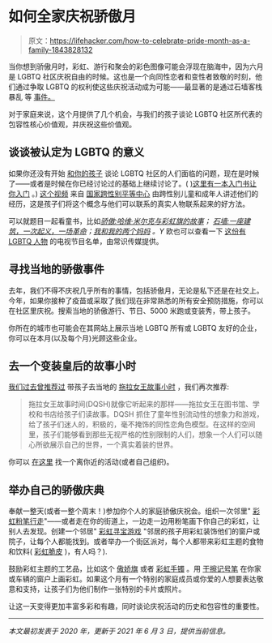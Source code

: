 # 如何全家庆祝骄傲月

> 原文：<https://lifehacker.com/how-to-celebrate-pride-month-as-a-family-1843828132>

当你想到骄傲月时，彩虹、游行和聚会的彩色图像可能会浮现在脑海中，因为六月是 LGBTQ 社区庆祝自由的时候。这也是一个向同性恋者和变性者致敬的时刻，他们通过争取 LGBTQ 的权利使这些庆祝活动成为可能——最显著的是通过石墙客栈暴乱 等 [事件。](https://lifehacker.com/the-history-of-pride-month-celebrations-1835301088)



对于家庭来说，这个月提供了几个机会，与我们的孩子谈论 LGBTQ 社区所代表的包容性核心价值观，并庆祝这些价值观。

## **谈谈被认定为 LGBTQ 的意义**

如果你还没有开始 [和你的孩子](https://lifehacker.com/how-to-talk-to-kids-about-lgbtq-families-1818847021) 谈论 LGBTQ 社区的人们面临的问题，现在是时候了——或者是时候在你已经讨论过的基础上继续讨论了。( [)这里有一本入门书让你入门](https://offspring.lifehacker.com/how-to-talk-to-your-kids-about-lgbtq-issues-1836801945) 。) [这个视频](https://www.youtube.com/watch?time_continue=7&v=YSuJ70OMo3I&feature=emb_logo) 来自 [国家跨性别平等中心](https://transequality.org/) 由跨性别儿童和成年人讲述他们的经历，这是孩子们将这个概念与他们可以联系的真实人物联系起来的好方法。

可以就题目一起看童书，比如[*骄傲:哈维·米尔克与彩虹旗的故事*](https://www.amazon.com/gp/product/0399555315?asc_campaign=InlineText&asc_refurl=https://lifehacker.com/how-to-celebrate-pride-month-as-a-family-1843828132&asc_source=&tag=kinjalifehackerlink-20)*；* [*石墙:一座建筑，一次起义，一场革命*](https://www.amazon.com/gp/product/1524719528?asc_campaign=InlineText&asc_refurl=https://lifehacker.com/how-to-celebrate-pride-month-as-a-family-1843828132&asc_source=&tag=kinjalifehackerlink-20)*；*[*我和我的两个妈妈*](https://www.amazon.com/My-Two-Moms-Michael-Joosten/dp/0525580123?asc_campaign=InlineText&asc_refurl=https://lifehacker.com/how-to-celebrate-pride-month-as-a-family-1843828132&asc_source=&tag=kinjalifehackerlink-20) *。Y* 欧也可以查看一下 [这份有 LGBTQ 人物](https://www.commonsensemedia.org/lists/lgbtq-tv-shows) 的电视节目名单，由常识传媒提供。

## **寻找当地的骄傲事件**

去年，我们不得不庆祝几乎所有的事情，包括骄傲月，无论是私下还是在社交上。今年，如果你接种了疫苗或采取了我们现在非常熟悉的所有安全预防措施，你可以在社区里庆祝。搜索当地的骄傲游行、节日、5000 米跑或变装秀，带上孩子。

你所在的城市也可能会在其网站上展示当地 LGBTQ 所有或 LGBTQ 友好的企业，你可以在本月(以及每个月)光顾这些企业。

## **去一个变装皇后的故事小时**

[我们过去曾推荐过](https://lifehacker.com/take-your-kids-to-drag-queen-story-time-1838977794) 带孩子去当地的 [拖拉女王故事小时](https://www.dragqueenstoryhour.org/) ，我们再次推荐:

> 拖拉女王故事时间(DQSH)就像它听起来的那样——拖拉女王在图书馆、学校和书店给孩子们读故事。DQSH 抓住了童年性别流动性的想象力和游戏，给了孩子们迷人的，积极的，毫不掩饰的同性恋角色模型。在这样的空间里，孩子们能够看到那些无视严格的性别限制的人们，想象一个人们可以随心所欲展示自己的世界，一个真实着装的世界。

你可以 [在这里](https://www.dragqueenstoryhour.org/) 找一个离你近的活动(或者自己组织)。

## **举办自己的骄傲庆典**

奉献一整天(或者一整个周末！)参加你个人的家庭骄傲庆祝会。组织一次邻里" [彩虹粉笔行走](https://offspring.lifehacker.com/how-to-organize-a-neighborhood-chalk-walk-1842862920)"——或者走在你的街道上，一边走一边用粉笔画下你自己的彩虹，让别人去发现。创建一个邻居" [彩虹寻宝游戏](https://offspring.lifehacker.com/host-a-social-distancing-neighborhood-scavenger-hunt-1842427054) "邻居的孩子用彩虹装饰他们的窗户或院子，让每个人都能找到。或者举办一个街区派对，每个人都带来彩虹主题的食物和饮料( [彩虹脆皮](https://www.foodnetwork.com/recipes/ree-drummond/rainbow-crispy-treats-7564344) )，有人吗？).

鼓励彩虹主题的工艺品，比如这个 [傲娇旗](https://www.youtube.com/watch?v=NQ-gL0HoFjw) 或者 [彩虹手镯](https://www.acraftylife.com/rainbow-bracelet-craft/) 。用 [干擦记号笔](https://offspring.lifehacker.com/keep-your-kid-from-bugging-you-while-you-cook-with-this-1838369477) 在你家或车辆的窗户上画彩虹。如果这个月有一个特别的家庭成员或你爱的人想要表达敬意和支持，让孩子们为他们制作一张特别的卡片或照片。

让这一天变得更加丰富多彩和有趣，同时谈论庆祝活动的历史和包容性的重要性。

* * *

*本文最初发表于 2020 年，更新于 2021 年 6 月 3 日，提供当前信息。*